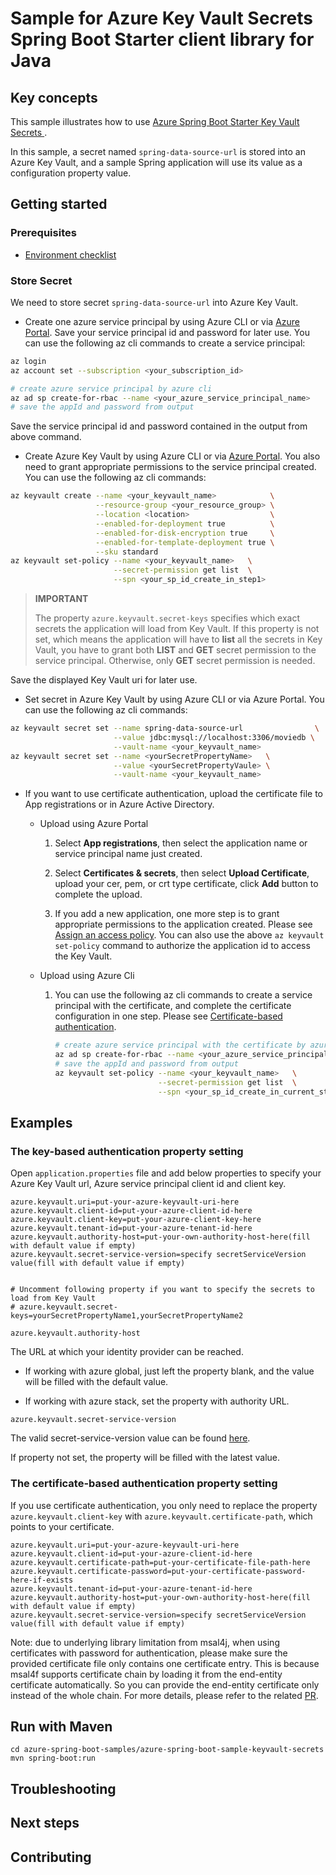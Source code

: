 # Sample for Azure Key Vault Secrets Spring Boot Starter client library for Java

## Key concepts
This sample illustrates how to use [Azure Spring Boot Starter Key Vault Secrets ](https://github.com/Azure/azure-sdk-for-java/blob/master/sdk/spring/azure-spring-boot-starter-keyvault-secrets/README.md).

In this sample, a secret named `spring-data-source-url` is stored into an Azure Key Vault, and a sample Spring application will use its value as a configuration property value.

## Getting started

### Prerequisites
- [Environment checklist][environment_checklist]

### Store Secret
We need to store secret `spring-data-source-url` into Azure Key Vault.

- Create one azure service principal by using Azure CLI or via [Azure Portal](https://docs.microsoft.com/azure/azure-resource-manager/resource-group-create-service-principal-portal). Save your service principal id and password for later use.
You can use the following az cli commands to create a service principal:
```bash
az login
az account set --subscription <your_subscription_id>

# create azure service principal by azure cli
az ad sp create-for-rbac --name <your_azure_service_principal_name>
# save the appId and password from output
```
Save the service principal id and password contained in the output from above command.

- Create Azure Key Vault by using Azure CLI or via [Azure Portal](https://portal.azure.com). You also need to grant appropriate permissions to the service principal created.
You can use the following az cli commands:
```bash
az keyvault create --name <your_keyvault_name>            \
                   --resource-group <your_resource_group> \
                   --location <location>                  \
                   --enabled-for-deployment true          \
                   --enabled-for-disk-encryption true     \
                   --enabled-for-template-deployment true \
                   --sku standard
az keyvault set-policy --name <your_keyvault_name>   \
                       --secret-permission get list  \
                       --spn <your_sp_id_create_in_step1>
```
> **IMPORTANT** 
>
> The property `azure.keyvault.secret-keys` specifies which exact secrets the application will load from Key Vault. If this property is not set, which means the application will have to **list** all the secrets in Key Vault, you have to grant both **LIST** and **GET** secret permission to the service principal. Otherwise, only **GET** secret permission is needed.  

Save the displayed Key Vault uri for later use.

- Set secret in Azure Key Vault by using Azure CLI or via Azure Portal. 
You can use the following az cli commands:
```bash
az keyvault secret set --name spring-data-source-url                \
                       --value jdbc:mysql://localhost:3306/moviedb \
                       --vault-name <your_keyvault_name>
az keyvault secret set --name <yourSecretPropertyName>   \
                       --value <yourSecretPropertyVaule> \
                       --vault-name <your_keyvault_name>
```

- If you want to use certificate authentication, upload the certificate file to App registrations or  in Azure Active Directory. 
    - Upload using Azure Portal
        1. Select **App registrations**, then select the application name or service principal name just created.
        
        1. Select **Certificates & secrets**, then select **Upload Certificate**, upload your cer, pem, or crt type certificate, click **Add** button to complete the upload.
        
        1. If you add a new application, one more step is to grant appropriate permissions to the application created. Please see [Assign an access policy][assign-an-access-policy]. 
           You can also use the above `az keyvault set-policy` command to authorize the application id to access the Key Vault.
        
    - Upload using Azure Cli
        1. You can use the following az cli commands to create a service principal with the certificate, and complete the certificate configuration in one step. Please see [Certificate-based authentication][certificate-based-authentication].
           ```bash
           # create azure service principal with the certificate by azure cli
           az ad sp create-for-rbac --name <your_azure_service_principal_name> --cert @/path/to/cert.pem
           # save the appId and password from output
           az keyvault set-policy --name <your_keyvault_name>   \
                                  --secret-permission get list  \
                                  --spn <your_sp_id_create_in_current_step>
           ```
    
## Examples

### The key-based authentication property setting
Open `application.properties` file and add below properties to specify your Azure Key Vault url, Azure service principal client id and client key.

```properties
azure.keyvault.uri=put-your-azure-keyvault-uri-here
azure.keyvault.client-id=put-your-azure-client-id-here
azure.keyvault.client-key=put-your-azure-client-key-here
azure.keyvault.tenant-id=put-your-azure-tenant-id-here
azure.keyvault.authority-host=put-your-own-authority-host-here(fill with default value if empty)
azure.keyvault.secret-service-version=specify secretServiceVersion value(fill with default value if empty)


# Uncomment following property if you want to specify the secrets to load from Key Vault
# azure.keyvault.secret-keys=yourSecretPropertyName1,yourSecretPropertyName2
```

`azure.keyvault.authority-host`

The URL at which your identity provider can be reached.

- If working with azure global, just left the property blank, and the value will be filled with the default value.

- If working with azure stack, set the property with authority URL.

`azure.keyvault.secret-service-version`

The valid secret-service-version value can be found [here][version_link]. 

If property not set, the property will be filled with the latest value.

### The certificate-based authentication property setting
If you use certificate authentication, you only need to replace the property `azure.keyvault.client-key` with `azure.keyvault.certificate-path`, which points to your certificate.

```properties
azure.keyvault.uri=put-your-azure-keyvault-uri-here
azure.keyvault.client-id=put-your-azure-client-id-here
azure.keyvault.certificate-path=put-your-certificate-file-path-here
azure.keyvault.certificate-password=put-your-certificate-password-here-if-exists
azure.keyvault.tenant-id=put-your-azure-tenant-id-here
azure.keyvault.authority-host=put-your-own-authority-host-here(fill with default value if empty)
azure.keyvault.secret-service-version=specify secretServiceVersion value(fill with default value if empty)
```
Note: due to underlying library limitation from msal4j, when using certificates with password for authentication, please make sure the provided certificate file only contains one certificate entry.
This is because msal4f supports certificate chain by loading it from the end-entity certificate automatically. So you can provide the end-entity certificate only instead of the whole chain. For more details, please refer to the related [PR](https://github.com/AzureAD/microsoft-authentication-library-for-java/pull/276).
## Run with Maven
```
cd azure-spring-boot-samples/azure-spring-boot-sample-keyvault-secrets
mvn spring-boot:run
```

## Troubleshooting
## Next steps
## Contributing


<!-- links -->
[version_link]: https://github.com/Azure/azure-sdk-for-java/blob/master/sdk/keyvault/azure-security-keyvault-secrets/src/main/java/com/azure/security/keyvault/secrets/SecretServiceVersion.java#L12
[environment_checklist]: https://github.com/Azure/azure-sdk-for-java/blob/master/sdk/spring/ENVIRONMENT_CHECKLIST.md#ready-to-run-checklist
[certificate-based-authentication]: https://docs.microsoft.com/cli/azure/create-an-azure-service-principal-azure-cli#certificate-based-authentication
[assign-an-access-policy]: https://docs.microsoft.com/azure/key-vault/general/assign-access-policy-portal#assign-an-access-policy
